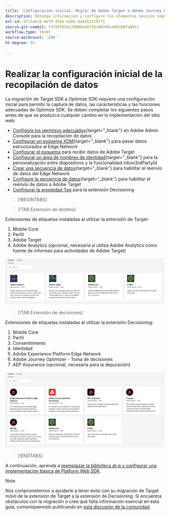 ```yaml
---
title: 'Configuración inicial: Migrar de Adobe Target a Adobe Journey Optimizer, extensión de Decisioning Mobile'
description: Obtenga información y configure los elementos básicos importantes necesarios para la implementación de Platform Web SDK
exl-id: dfc5abc8-0e79-454a-b1bb-6a42b1219771
source-git-commit: f3fd5f45412900dcb871bc0b346ce89108fa8913
workflow-type: tm+mt
source-wordcount: '294'
ht-degree: 5%

---
```


# Realizar la configuración inicial de la recopilación de datos

La migración de Target SDK a Optimize SDK requiere una configuración inicial para permitir la captura de datos, las características y las funciones adecuadas de Optimize SDK. Se deben completar los siguientes pasos antes de que se produzca cualquier cambio en la implementación del sitio web:

- [Configure los permisos adecuados](https://experienceleague.adobe.com/en/docs/platform-learn/implement-web-sdk/overview#prerequisites){target="_blank"} en Adobe Admin Console para la recopilación de datos
- [Configurar un esquema XDM](https://experienceleague.adobe.com/en/docs/platform-learn/implement-mobile-sdk/initial-configuration/create-schema){target="_blank"} para pasar datos estructurados al Edge Network
- [Configurar el esquema](https://experienceleague.adobe.com/en/docs/platform-learn/implement-mobile-sdk/experience-cloud/target#update-your-schema) para recibir datos de Adobe Target
- [Configurar un área de nombres de identidad](https://experienceleague.adobe.com/en/docs/platform-learn/implement-mobile-sdk/app-implementation/identity#set-up-a-custom-identity-namespace){target="_blank"} para la personalización entre dispositivos y la funcionalidad mbox3rdPartyId
- [Crear una secuencia de datos](https://experienceleague.adobe.com/en/docs/platform-learn/implement-mobile-sdk/initial-configuration/create-datastream){target="_blank"} para habilitar el reenvío de datos del Edge Network
- [Configure la secuencia de datos](https://experienceleague.adobe.com/en/docs/platform-learn/implement-mobile-sdk/experience-cloud/target#update-datastream-configuration){target="_blank"} para habilitar el reenvío de datos a Adobe Target
- [Configurar la propiedad Tag](https://experienceleague.adobe.com/en/docs/platform-learn/implement-mobile-sdk/experience-cloud/target#install-adobe-journey-optimizer---decisioning-tags-extension) para la extensión Decisioning

>[!BEGINTABS]

>[!TAB Extensión de destino]

Extensiones de etiquetas instaladas al utilizar la extensión de Target:

1. Mobile Core
1. Perfil
1. Adobe Target
1. Adobe Analytics (opcional, necesaria si utiliza Adobe Analytics como fuente de informes para actividades de Adobe Target)

![Extensiones de etiquetas instaladas al utilizar la extensión de Target](assets/tag-extensions-target.png)


>[!TAB Extensión de decisiones]

Extensiones de etiquetas instaladas al utilizar la extensión Decisioning:

1. Mobile Core
1. Perfil
1. Consentimiento
1. Identidad
1. Adobe Experience Platform Edge Network
1. Adobe Journey Optimizer - Toma de decisiones
1. AEP Assurance (opcional, necesaria para la depuración)

![Extensiones de etiquetas instaladas al utilizar la extensión Decisioning](assets/tag-extensions-decisioning.png)


>[!ENDTABS]

A continuación, aprenda a [reemplazar la biblioteca at.js y configurar una implementación básica de Platform Web SDK](replace-library.md).

>[!NOTE]
>
>Nos comprometemos a ayudarle a tener éxito con su migración de Target móvil de la extensión de Target a la extensión de Decisioning. Si encuentra obstáculos con la migración o cree que falta información esencial en esta guía, comuníquenoslo publicando en [esta discusión de la comunidad](https://experienceleaguecommunities.adobe.com/t5/adobe-experience-platform-data/tutorial-discussion-migrate-target-from-at-js-to-web-sdk/m-p/575587#M463).

